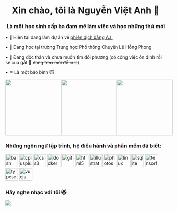 <h1 align="center">Xin chào, tôi là Nguyễn Việt Anh 👋</h1>
<h3 align="center">Là một học sinh cấp ba đam mê làm việc và học những thứ mới</h3>

<p>
  <p>&#x2022; 🔭 Hiện tại đang làm dự án về
    <a href="https://github.com/nVietUK/v2en">phiên dịch bằng A.I.</a>
  </p>
  <p>&#x2022; 🌱 Đang học tại trường Trung học Phổ thông Chuyên Lê Hồng Phong</p>
  <p>&#x2022; 🌹 Đang độc thân và chưa muốn tìm đối phương (có công việc ổn định rồi sẽ cua gắt 🐧
    <del>đang treo mối để
      cua</del>)
  </p>
  <p>&#x2022; ♒ Là một bảo bình 🐱</p>
</p>

<div style="display: flex; flex-direction: row;">
  <img
    height=175
    href='https://github.com/nVietUK/'
    src="https://github-readme-stats.vercel.app/api?username=nVietUK&show_icons=true&locale=vi&hide_border=True&theme=swift&hide_title=True&card_width=475" />
  <img
    height=175
    href='https://github.com/nVietUK/'
    src="https://github-readme-stats.vercel.app/api/top-langs?username=nVietUK&layout=compact&langs_count=6&show_icons=true&locale=vi&hide_border=True&theme=swift&card_width=275" />
  <img
    src="https://github-readme-streak-stats.herokuapp.com?user=nVietUK&theme=swift&hide_border=true&locale=vi&date_format=j%20M%5B%20Y%5D&card_width=900"
    height="175"
    href='https://github.com/nVietUK/' />
</div>

<h3 align="left">Những ngôn ngữ lập trình, hệ điều hành và phần mềm đã biết:</h3>
<p align="left">
  <img
    src="https://upload.wikimedia.org/wikipedia/commons/8/82/Gnu-bash-logo.svg"
    alt="bash"
    height="40" />
  <img
    src="https://upload.wikimedia.org/wikipedia/commons/1/18/ISO_C%2B%2B_Logo.svg"
    alt="cplusplus"
    height="40" />
  <img
    src="https://upload.wikimedia.org/wikipedia/commons/d/d5/CSS3_logo_and_wordmark.svg"
    alt="css3"
    height="40" />
  <img
    src="https://upload.wikimedia.org/wikipedia/en/f/f4/Docker_logo.svg"
    alt="docker"
    height="40" />
  <img
    src="https://upload.wikimedia.org/wikipedia/commons/e/e0/Git-logo.svg"
    alt="git"
    height="40" />
  <img
    src="https://upload.wikimedia.org/wikipedia/commons/3/38/HTML5_Badge.svg"
    alt="html5"
    height="40" />
  <img
    src="https://upload.wikimedia.org/wikipedia/commons/f/fb/Adobe_Illustrator_CC_icon.svg"
    alt="illustrator"
    height="40" />
  <img
    src="https://upload.wikimedia.org/wikipedia/commons/a/af/Adobe_Photoshop_CC_icon.svg"
    alt="photoshop"
    height="40" />
  <img
    src="https://upload.wikimedia.org/wikipedia/commons/7/76/Ubuntu-logo-2022.svg"
    alt="linux"
    height="40" />
  <img
    src="https://upload.wikimedia.org/wikipedia/commons/3/38/SQLite370.svg"
    alt="sqlite"
    height="40" />
  <img
    src="https://upload.wikimedia.org/wikipedia/commons/a/ab/TensorFlow_logo.svg"
    alt="tensorflow"
    height="40" />
  <img
    src="https://upload.wikimedia.org/wikipedia/commons/f/f5/Typescript.svg"
    alt="typescript"
    height="40" />
  <img
    src="https://upload.wikimedia.org/wikipedia/commons/9/95/Vue.js_Logo_2.svg"
    alt="vuejs"
    height="40" />
</p>

<h3 align="left">Hãy nghe nhạc với tôi 😻</h3>
<a href='https://spotify-github-profile.vercel.app/api/view?uid=31qy6z7gz35jc5yccywp6eyumuxy&redirect=true'>
  <img src="https://spotify-github-profile.vercel.app/api/view?uid=31qy6z7gz35jc5yccywp6eyumuxy&cover_image=true&theme=default&show_offline=false&background_color=121212&interchange=false">
</a>
